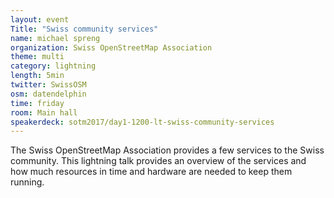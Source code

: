 ```yaml
---
layout: event
Title: "Swiss community services"
name: michael spreng
organization: Swiss OpenStreetMap Association
theme: multi
category: lightning
length: 5min
twitter: SwissOSM
osm: datendelphin
time: friday
room: Main hall
speakerdeck: sotm2017/day1-1200-lt-swiss-community-services
---
```

The Swiss OpenStreetMap Association provides a few services to the Swiss community. This lightning talk provides an overview of the services and how much resources in time and hardware are needed to keep them running.
